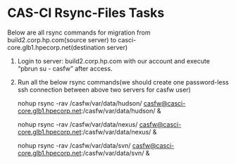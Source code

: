 CAS-CI Rsync-Files Tasks 
======

Below are all rsync commands for migration from build2.corp.hp.com(source server) to casci-core.glb1.hpecorp.net(destination server)  

1. Login to server: build2.corp.hp.com with our account and execute “pbrun  su - casfw”  after access.                          
2. Run all the below rsync commands(we should create one password-less ssh connection between above two servers for casfw user)

    nohup rsync -rav /casfw/var/data/hudson/  casfw@casci-core.glb1.hpecorp.net:/casfw/var/data/hudson/ &

    nohup rsync -rav /casfw/var/data/nexus/ casfw@casci-core.glb1.hpecorp.net:/casfw/var/data/nexus/ &

    nohup rsync -rav /casfw/var/data/svn/ casfw@casci-core.glb1.hpecorp.net:/casfw/var/data/svn/ &
	
